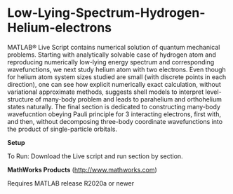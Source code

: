# Low-Lying-Spectrum-Hydrogen-Helium-electrons
MATLAB&reg; Live Script contains numerical solution of quantum mechanical problems. Starting with analytically solvable case of hydrogen atom and reproducing numerically low-lying energy spectrum and corresponding wavefunctions, we next study helium atom with two electrons. Even though for helium atom system sizes studied are small (with discrete points in each direction), one can see how explicit numerically exact calculation, without variational approximate methods, suggests shell models to interpret level-structure of many-body problem and leads to parahelium and orthohelium states naturally. The final section is dedicated to constructing many-body wavefucntion obeying Pauli principle for 3 interacting electrons, first with, and then, without decomposing three-body coordinate wavefunctions into the product of single-particle orbitals.


**Setup**

To Run:
Download the Live script and run section by section. 


**MathWorks Products** (http://www.mathworks.com)

Requires MATLAB release R2020a or newer
